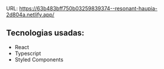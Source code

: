 URL: https://63b483bff750b03259839374--resonant-haupia-2d804a.netlify.app/
## Tecnologias usadas:
- React
- Typescript
- Styled Components

